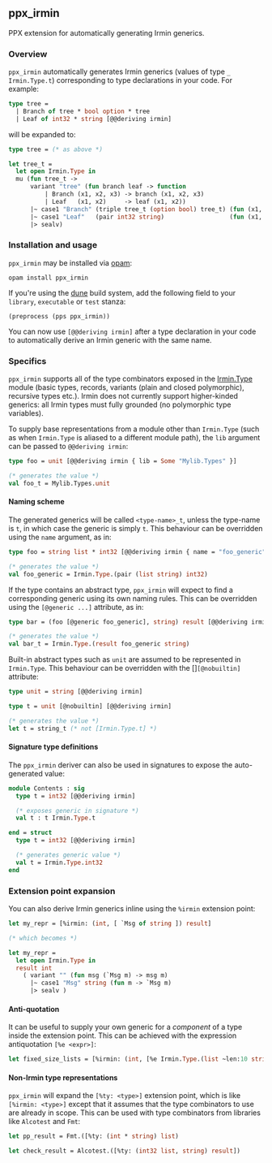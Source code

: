 ## ppx_irmin

PPX extension for automatically generating Irmin generics.

### Overview

`ppx_irmin` automatically generates Irmin generics (values of type
`_ Irmin.Type.t`) corresponding to type declarations in your code. For example:

```ocaml
type tree =
  | Branch of tree * bool option * tree
  | Leaf of int32 * string [@@deriving irmin]
```

will be expanded to:

```ocaml
type tree = (* as above *)

let tree_t =
  let open Irmin.Type in
  mu (fun tree_t ->
      variant "tree" (fun branch leaf -> function
          | Branch (x1, x2, x3) -> branch (x1, x2, x3)
          | Leaf   (x1, x2)     -> leaf (x1, x2))
      |~ case1 "Branch" (triple tree_t (option bool) tree_t) (fun (x1, x2, x3) -> Branch (x1, x2, x3))
      |~ case1 "Leaf"   (pair int32 string)                  (fun (x1, x2) -> Leaf (x1, x2))
      |> sealv)
```

### Installation and usage

`ppx_irmin` may be installed via [opam](https://opam.ocaml.org/):

```
opam install ppx_irmin
```

If you're using the [dune](https://github.com/ocaml/dune) build system, add the
following field to your `library`, `executable` or `test` stanza:

```
(preprocess (pps ppx_irmin))
```

You can now use `[@@deriving irmin]` after a type declaration in your code to
automatically derive an Irmin generic with the same name.

### Specifics

`ppx_irmin` supports all of the type combinators exposed in the
[Irmin.Type](https://docs.mirage.io/irmin/Irmin/Type/index.html) module (basic
types, records, variants (plain and closed polymorphic), recursive types etc.).
Irmin does not currently support higher-kinded generics: all Irmin types must
fully grounded (no polymorphic type variables).

To supply base representations from a module other than `Irmin.Type` (such as
when `Irmin.Type` is aliased to a different module path), the `lib` argument can
be passed to `@@deriving irmin`:

```ocaml
type foo = unit [@@deriving irmin { lib = Some "Mylib.Types" }]

(* generates the value *)
val foo_t = Mylib.Types.unit
```

#### Naming scheme

The generated generics will be called `<type-name>_t`, unless the type-name is
`t`, in which case the generic is simply `t`. This behaviour can be overridden
using the `name` argument, as in:

```ocaml
type foo = string list * int32 [@@deriving irmin { name = "foo_generic" }]

(* generates the value *)
val foo_generic = Irmin.Type.(pair (list string) int32)
```

If the type contains an abstract type, `ppx_irmin` will expect to find a
corresponding generic using its own naming rules. This can be overridden
using the `[@generic ...]` attribute, as in:

```ocaml
type bar = (foo [@generic foo_generic], string) result [@@deriving irmin]

(* generates the value *)
val bar_t = Irmin.Type.(result foo_generic string)
```

Built-in abstract types such as `unit` are assumed to be represented in
`Irmin.Type`. This behaviour can be overridden with the []`[@nobuiltin]`
attribute:


```ocaml
type unit = string [@@deriving irmin]

type t = unit [@nobuiltin] [@@deriving irmin]

(* generates the value *)
let t = string_t (* not [Irmin.Type.t] *)
```

#### Signature type definitions

The `ppx_irmin` deriver can also be used in signatures to expose the
auto-generated value:

```ocaml
module Contents : sig
  type t = int32 [@@deriving irmin]

  (* exposes generic in signature *)
  val t : t Irmin.Type.t

end = struct
  type t = int32 [@@deriving irmin]

  (* generates generic value *)
  val t = Irmin.Type.int32
end
```

### Extension point expansion

You can also derive Irmin generics inline using the `%irmin` extension point:

```ocaml
let my_repr = [%irmin: (int, [ `Msg of string ]) result]

(* which becomes *)

let my_repr =
  let open Irmin.Type in
  result int
    ( variant "" (fun msg (`Msg m) -> msg m)
      |~ case1 "Msg" string (fun m -> `Msg m)
      |> sealv )
```

#### Anti-quotation

It can be useful to supply your own generic for a _component_ of a type inside
the extension point. This can be achieved with the expression antiquotation `[%e
<expr>]`:

```ocaml
let fixed_size_lists = [%irmin: (int, [%e Irmin.Type.(list ~len:10 string)]) result]
```

#### Non-Irmin type representations

`ppx_irmin` will expand the `[%ty: <type>]` extension point, which is like
`[%irmin: <type>]` except that it assumes that the type combinators to use are
already in scope. This can be used with type combinators from libraries like
`Alcotest` and `Fmt`:

```ocaml
let pp_result = Fmt.([%ty: (int * string) list)

let check_result = Alcotest.([%ty: (int32 list, string) result])
```
